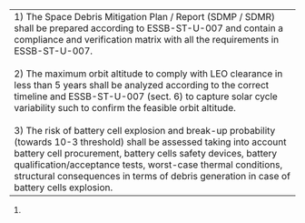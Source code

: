 |                                                                                                                                                                                                                                                                                                                                                                                                                                                                                                                                                                                                                                                                                                                                                                                                                                   |
| --------------------------------------------------------------------------------------------------------------------------------------------------------------------------------------------------------------------------------------------------------------------------------------------------------------------------------------------------------------------------------------------------------------------------------------------------------------------------------------------------------------------------------------------------------------------------------------------------------------------------------------------------------------------------------------------------------------------------------------------------------------------------------------------------------------------------------- |
| 1) The Space Debris Mitigation Plan / Report (SDMP / SDMR) shall be prepared according to ESSB-ST-U-007 and contain a compliance and verification matrix with all the requirements in ESSB-ST-U-007.  <br>  <br>2) The maximum orbit altitude to comply with LEO clearance in less than 5 years shall be analyzed according to the correct timeline and ESSB-ST-U-007 (sect. 6) to capture solar cycle variability such to confirm the feasible orbit altitude.  <br>  <br>3) The risk of battery cell explosion and break-up probability (towards 10-3 threshold) shall be assessed taking into account battery cell procurement, battery cells safety devices, battery qualification/acceptance tests, worst-case thermal conditions, structural consequences in terms of debris generation in case of battery cells explosion. |

1. 